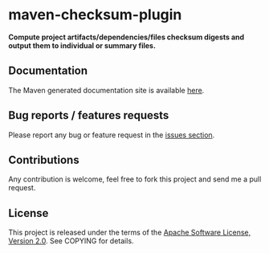 maven-checksum-plugin
=====================

**Compute project artifacts/dependencies/files checksum digests and output them to individual or summary files.**

## Documentation
The Maven generated documentation site is available [here](http://maven.ju-n.net/maven-checksum-plugin).

## Bug reports / features requests
Please report any bug or feature request in the [issues section](http://github.com/nicoulaj/maven-checksum-plugin/issues).

## Contributions
Any contribution is welcome, feel free to fork this project and send me a pull request.

## License
This project is released under the terms of the [Apache Software License, Version 2.0](http://www.apache.org/licenses/LICENSE-2.0.html).
See COPYING for details.
